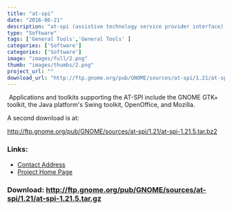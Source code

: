 ```yaml
---
title: "at-spi"
date: "2016-06-21"
description: "at-spi (assistive technology service provider interface) is the primary assistive technology infrastructure for the Solaris and Linux operating environments."
type: "Software"
tags: ['General Tools','General Tools' ]
categories: ['Software']
categories: ['Software']
image: "images/full/2.png"
thumb: "images/thumbs/2.png"
project_url: ""
download_url: "http://ftp.gnome.org/pub/GNOME/sources/at-spi/1.21/at-spi-1.21.5.tar.gz"
---
```

 Applications and toolkits supporting the AT-SPI include the GNOME GTK+ toolkit, the Java platform's Swing toolkit, OpenOffice, and Mozilla.

A second download is at:

<a href="">http://ftp.gnome.org/pub/GNOME/sources/at-spi/1.21/at-spi-1.21.5.tar.bz2</a>

### Links:
- <a href="mailto:Li.Yuan@Sun.COM">Contact Address</a>
- <a href="http://developer.gnome.org/projects/gap/">Project Home Page</a>

### Download: http://ftp.gnome.org/pub/GNOME/sources/at-spi/1.21/at-spi-1.21.5.tar.gz 